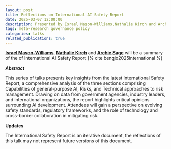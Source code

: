 ```yaml
---
layout: post
title: Reflections on International AI Safety Report
date: 2025-03-07 12:00:00
description: Presented by Israel Mason-Williams,Nathalie Kirch and Archie Sage.
tags: meta-research governance policy
categories: talks
related_publications: true
---
```


**[Israel Mason-Williams](https://www.linkedin.com/in/israelfmw/)**, **[Nathalie Kirch](https://www.linkedin.com/in/nathaliekirch/)** and **[Archie Sage](https://www.linkedin.com/in/archie-sage-3388bb260/)** will be a summary of the of International AI Safety Report {% cite bengio2025international %}

**_Abstract_**

This series of talks presents key insights from the latest International Safety Report, a comprehensive analysis of the three sections comprising Capabilities of general-purpose AI, Risks, and Technical approaches to risk management. Drawing on data from government agencies, industry leaders, and international organizations, the report highlights critical opinions surrounding AI development. Attendees will gain a perspective on evolving safety standards, regulatory frameworks, and the role of technology and cross-border collaboration in mitigating risk.

**Updates**

The International Safety Report is an iterative document, the reflections of this talk may not represent future versions of this document.
